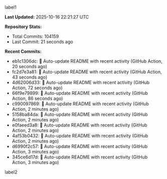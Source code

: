 
label1 
<!-- ACTIVITY_START -->
**Last Updated:** 2025-10-16 22:21:27 UTC

**Repository Stats:**
- Total Commits: 104159
- Last Commit: 21 seconds ago

**Recent Commits:**
- eb1c1306dc: 🤖 Auto-update README with recent activity (GitHub Action, 20 seconds ago)
- fc2d7e3a81: 🤖 Auto-update README with recent activity (GitHub Action, 43 seconds ago)
- 4d62006d33: 🤖 Auto-update README with recent activity (GitHub Action, 72 seconds ago)
- 66f9e79899: 🤖 Auto-update README with recent activity (GitHub Action, 86 seconds ago)
- c990097869: 🤖 Auto-update README with recent activity (GitHub Action, 2 minutes ago)
- 5158ba84da: 🤖 Auto-update README with recent activity (GitHub Action, 2 minutes ago)
- e0faeed3a8: 🤖 Auto-update README with recent activity (GitHub Action, 2 minutes ago)
- 4af53b0432: 🤖 Auto-update README with recent activity (GitHub Action, 2 minutes ago)
- d6990f2c57: 🤖 Auto-update README with recent activity (GitHub Action, 3 minutes ago)
- 345ce6d17d: 🤖 Auto-update README with recent activity (GitHub Action, 3 minutes ago)
<!-- ACTIVITY_END -->

label2
